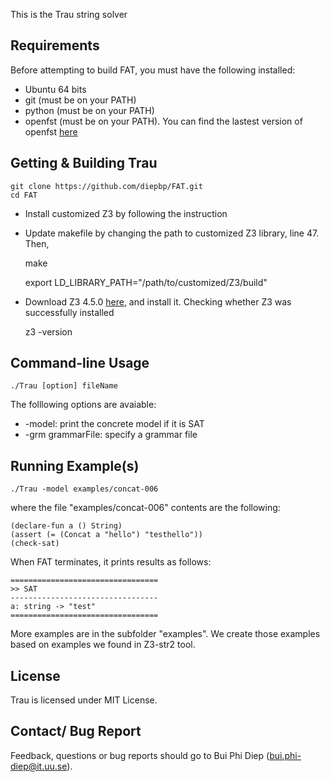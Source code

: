 This is the Trau string solver 

Requirements
---------------------------------
Before attempting to build FAT, you must have the following installed:
- Ubuntu 64 bits
- git (must be on your PATH)
- python (must be on your PATH)
- openfst (must be on your PATH). You can find the lastest version of openfst [here](http://www.openfst.org/twiki/bin/view/FST/FstDownload)

Getting & Building Trau
---------------------------------
	git clone https://github.com/diepbp/FAT.git
	cd FAT	
	
- Install customized Z3 by following the instruction
	
- Update makefile by changing the path to customized Z3 library, line 47. Then,


	make
	
	export LD_LIBRARY_PATH="/path/to/customized/Z3/build" 
	
- Download Z3 4.5.0 [here](https://github.com/Z3Prover/z3/releases), and install it. Checking whether Z3 was successfully installed
	
	z3 -version
	
Command-line Usage
---------------------------------
	./Trau [option] fileName
	
The folllowing options are avaiable:
- -model: print the concrete model if it is SAT
- -grm grammarFile: specify a grammar file

Running Example(s)
---------------------------------
	./Trau -model examples/concat-006
	
where the file "examples/concat-006" contents are the following:

	(declare-fun a () String)
	(assert (= (Concat a "hello") "testhello"))
	(check-sat)
	
When FAT terminates, it prints results as follows:

	=================================
	>> SAT
	---------------------------------
	a: string -> "test"
	=================================
	
More examples are in the subfolder "examples". We create those examples based on examples we found in Z3-str2 tool.

License
---------------------------------

Trau is licensed under MIT License.

Contact/ Bug Report
---------------------------------

Feedback, questions or bug reports should go to Bui Phi Diep (bui.phi-diep@it.uu.se).